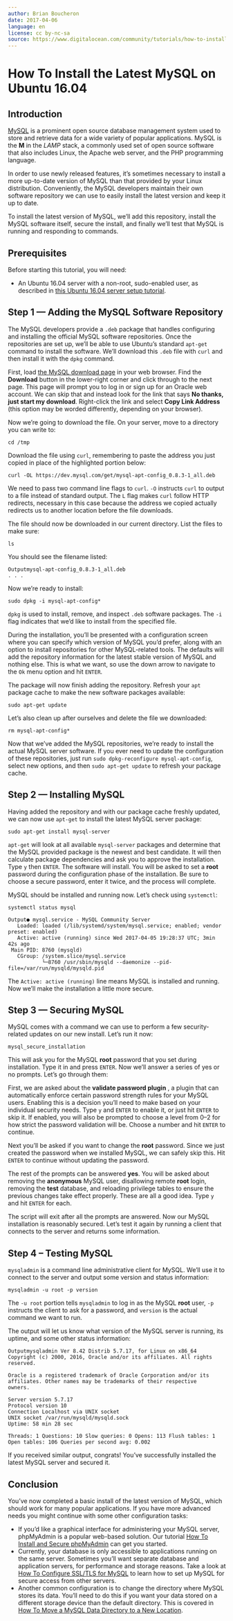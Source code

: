 ```yaml
---
author: Brian Boucheron
date: 2017-04-06
language: en
license: cc by-nc-sa
source: https://www.digitalocean.com/community/tutorials/how-to-install-the-latest-mysql-on-ubuntu-16-04
---
```


# How To Install the Latest MySQL on Ubuntu 16.04

## Introduction

[MySQL](https://www.mysql.com/) is a prominent open source database management system used to store and retrieve data for a wide variety of popular applications. MySQL is the **M** in the _LAMP_ stack, a commonly used set of open source software that also includes Linux, the Apache web server, and the PHP programming language.

In order to use newly released features, it’s sometimes necessary to install a more up-to-date version of MySQL than that provided by your Linux distribution. Conveniently, the MySQL developers maintain their own software repository we can use to easily install the latest version and keep it up to date.

To install the latest version of MySQL, we’ll add this repository, install the MySQL software itself, secure the install, and finally we’ll test that MySQL is running and responding to commands.

## Prerequisites

Before starting this tutorial, you will need:

- An Ubuntu 16.04 server with a non-root, sudo-enabled user, as described in [this Ubuntu 16.04 server setup tutorial](initial-server-setup-with-ubuntu-16-04).

## Step 1 — Adding the MySQL Software Repository

The MySQL developers provide a `.deb` package that handles configuring and installing the official MySQL software repositories. Once the repositories are set up, we’ll be able to use Ubuntu’s standard `apt-get` command to install the software. We’ll download this `.deb` file with `curl` and then install it with the `dpkg` command.

First, load [the MySQL download page](https://dev.mysql.com/downloads/repo/apt/) in your web browser. Find the **Download** button in the lower-right corner and click through to the next page. This page will prompt you to log in or sign up for an Oracle web account. We can skip that and instead look for the link that says **No thanks, just start my download**. Right-click the link and select **Copy Link Address** (this option may be worded differently, depending on your browser).

Now we’re going to download the file. On your server, move to a directory you can write to:

    cd /tmp

Download the file using `curl`, remembering to paste the address you just copied in place of the highlighted portion below:

    curl -OL https://dev.mysql.com/get/mysql-apt-config_0.8.3-1_all.deb

We need to pass two command line flags to `curl`. `-O` instructs `curl` to output to a file instead of standard output. The `L` flag makes `curl` follow HTTP redirects, necessary in this case because the address we copied actually redirects us to another location before the file downloads.

The file should now be downloaded in our current directory. List the files to make sure:

    ls

You should see the filename listed:

    Outputmysql-apt-config_0.8.3-1_all.deb
    . . .

Now we’re ready to install:

    sudo dpkg -i mysql-apt-config*

`dpkg` is used to install, remove, and inspect `.deb` software packages. The `-i` flag indicates that we’d like to install from the specified file.

During the installation, you’ll be presented with a configuration screen where you can specify which version of MySQL you’d prefer, along with an option to install repositories for other MySQL-related tools. The defaults will add the repository information for the latest stable version of MySQL and nothing else. This is what we want, so use the down arrow to navigate to the `Ok` menu option and hit `ENTER`.

The package will now finish adding the repository. Refresh your `apt` package cache to make the new software packages available:

    sudo apt-get update

Let’s also clean up after ourselves and delete the file we downloaded:

    rm mysql-apt-config*

Now that we’ve added the MySQL repositories, we’re ready to install the actual MySQL server software. If you ever need to update the configuration of these repositories, just run `sudo dpkg-reconfigure mysql-apt-config`, select new options, and then `sudo apt-get update` to refresh your package cache.

## Step 2 — Installing MySQL

Having added the repository and with our package cache freshly updated, we can now use `apt-get` to install the latest MySQL server package:

    sudo apt-get install mysql-server

`apt-get` will look at all available `mysql-server` packages and determine that the MySQL provided package is the newest and best candidate. It will then calculate package dependencies and ask you to approve the installation. Type `y` then `ENTER`. The software will install. You will be asked to set a **root** password during the configuration phase of the installation. Be sure to choose a secure password, enter it twice, and the process will complete.

MySQL should be installed and running now. Let’s check using `systemctl`:

    systemctl status mysql

    Output● mysql.service - MySQL Community Server
       Loaded: loaded (/lib/systemd/system/mysql.service; enabled; vendor preset: enabled)
       Active: active (running) since Wed 2017-04-05 19:28:37 UTC; 3min 42s ago
     Main PID: 8760 (mysqld)
       CGroup: /system.slice/mysql.service
               └─8760 /usr/sbin/mysqld --daemonize --pid-file=/var/run/mysqld/mysqld.pid

The `Active: active (running)` line means MySQL is installed and running. Now we’ll make the installation a little more secure.

## Step 3 — Securing MySQL

MySQL comes with a command we can use to perform a few security-related updates on our new install. Let’s run it now:

    mysql_secure_installation

This will ask you for the MySQL **root** password that you set during installation. Type it in and press `ENTER`. Now we’ll answer a series of yes or no prompts. Let’s go through them:

First, we are asked about the **validate password plugin** , a plugin that can automatically enforce certain password strength rules for your MySQL users. Enabling this is a decision you’ll need to make based on your individual security needs. Type `y` and `ENTER` to enable it, or just hit `ENTER` to skip it. If enabled, you will also be prompted to choose a level from 0–2 for how strict the password validation will be. Choose a number and hit `ENTER` to continue.

Next you’ll be asked if you want to change the **root** password. Since we just created the password when we installed MySQL, we can safely skip this. Hit `ENTER` to continue without updating the password.

The rest of the prompts can be answered **yes**. You will be asked about removing the **anonymous** MySQL user, disallowing remote **root** login, removing the **test** database, and reloading privilege tables to ensure the previous changes take effect properly. These are all a good idea. Type `y` and hit `ENTER` for each.

The script will exit after all the prompts are answered. Now our MySQL installation is reasonably secured. Let’s test it again by running a client that connects to the server and returns some information.

## Step 4 – Testing MySQL

`mysqladmin` is a command line administrative client for MySQL. We’ll use it to connect to the server and output some version and status information:

    mysqladmin -u root -p version

The `-u root` portion tells `mysqladmin` to log in as the MySQL **root** user, `-p` instructs the client to ask for a password, and `version` is the actual command we want to run.

The output will let us know what version of the MySQL server is running, its uptime, and some other status information:

    Outputmysqladmin Ver 8.42 Distrib 5.7.17, for Linux on x86_64
    Copyright (c) 2000, 2016, Oracle and/or its affiliates. All rights reserved.
    
    Oracle is a registered trademark of Oracle Corporation and/or its
    affiliates. Other names may be trademarks of their respective
    owners.
    
    Server version 5.7.17
    Protocol version 10
    Connection Localhost via UNIX socket
    UNIX socket /var/run/mysqld/mysqld.sock
    Uptime: 58 min 28 sec
    
    Threads: 1 Questions: 10 Slow queries: 0 Opens: 113 Flush tables: 1 Open tables: 106 Queries per second avg: 0.002

If you received similar output, congrats! You’ve successfully installed the latest MySQL server and secured it.

## Conclusion

You’ve now completed a basic install of the latest version of MySQL, which should work for many popular applications. If you have more advanced needs you might continue with some other configuration tasks:

- If you’d like a graphical interface for administering your MySQL server, phpMyAdmin is a popular web-based solution. Our tutorial [How To Install and Secure phpMyAdmin](how-to-install-and-secure-phpmyadmin-on-ubuntu-16-04) can get you started.
- Currently, your database is only accessible to applications running on the same server. Sometimes you’ll want separate database and application servers, for performance and storage reasons. Take a look at [How To Configure SSL/TLS for MySQL](how-to-configure-ssl-tls-for-mysql-on-ubuntu-16-04) to learn how to set up MySQL for secure access from other servers.
- Another common configuration is to change the directory where MySQL stores its data. You’ll need to do this if you want your data stored on a different storage device than the default directory. This is covered in [How To Move a MySQL Data Directory to a New Location](how-to-move-a-mysql-data-directory-to-a-new-location-on-ubuntu-16-04).
